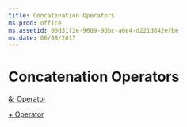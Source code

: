 ```yaml
---
title: Concatenation Operators
ms.prod: office
ms.assetid: 00d31f2e-9609-90bc-a0e4-d221d642efbe
ms.date: 06/08/2017
---
```



# Concatenation Operators

[&; Operator](operator.md)

[+ Operator](plus-operator.md)

